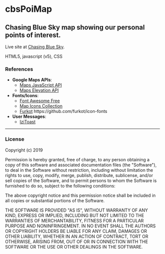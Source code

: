 # cbsPoiMap
<h2>Chasing Blue Sky map showing our personal points of interest. </h2>

Live site at <a href="https://ChasingBlueSky.net/map">Chasing Blue Sky</a>.

HTML5, javascript (v5), CSS

<h3>References</h3> 
<ul>
  <li><b>Google Maps APIs</b>:
    <ul>
      <li><a href="https://developers.google.com/maps/documentation/javascript/tutorial">Maps JavaScript API</a></li>
      <li><a href="https://developers.google.com/maps/documentation/elevation/start">Maps Elevation API</a></li>
    </ul>
  </li>
    
<li><b>Fonts/Icons</b>:
  <ul>
    <li><a href="https://fontawesome.com/icons?d=gallery&m=free">Font Awesome Free</a></li>
    <li><a href="https://mapicons.mapsmarker.com/">Map Icons Collection</a></li>
    <li><a href="https://furkot.com/">Furkot</a> https://github.com/furkot/icon-fonts</li>
  </ul>
  </li>
  
  <li><b>User Messages</b>:
  <ul>
    <li><a href="http://izitoast.marcelodolza.com/">IziToast</a></li>
  </ul>
  </li>
  
 </ul>

<hr>
<h3>License</h3>
Copyright (c) 2019

Permission is hereby granted, free of charge, to any person obtaining a copy of this software and associated documentation files (the "Software"), to deal in the Software without restriction, including without limitation the rights to use, copy, modify, merge, publish, distribute, sublicense, and/or sell copies of the Software, and to permit persons to whom the Software is furnished to do so, subject to the following conditions:

The above copyright notice and this permission notice shall be included in all copies or substantial portions of the Software.

THE SOFTWARE IS PROVIDED "AS IS", WITHOUT WARRANTY OF ANY KIND, EXPRESS OR IMPLIED, INCLUDING BUT NOT LIMITED TO THE WARRANTIES OF MERCHANTABILITY, FITNESS FOR A PARTICULAR PURPOSE AND NONINFRINGEMENT. IN NO EVENT SHALL THE AUTHORS OR COPYRIGHT HOLDERS BE LIABLE FOR ANY CLAIM, DAMAGES OR OTHER LIABILITY, WHETHER IN AN ACTION OF CONTRACT, TORT OR OTHERWISE, ARISING FROM, OUT OF OR IN CONNECTION WITH THE SOFTWARE OR THE USE OR OTHER DEALINGS IN THE SOFTWARE.